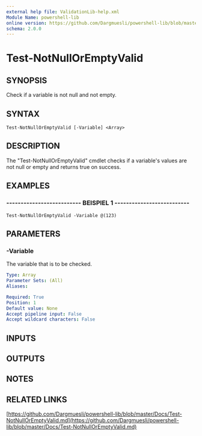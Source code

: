 ```yaml
---
external help file: ValidationLib-help.xml
Module Name: powershell-lib
online version: https://github.com/Dargmuesli/powershell-lib/blob/master/Docs/Test-NotNullOrEmptyValid.md
schema: 2.0.0
---
```


# Test-NotNullOrEmptyValid

## SYNOPSIS
Check if a variable is not null and not empty.

## SYNTAX

```
Test-NotNullOrEmptyValid [-Variable] <Array>
```

## DESCRIPTION
The "Test-NotNullOrEmptyValid" cmdlet checks if a variable's values are not null or empty and returns true on success.

## EXAMPLES

### -------------------------- BEISPIEL 1 --------------------------
```
Test-NotNullOrEmptyValid -Variable @(123)
```

## PARAMETERS

### -Variable
The variable that is to be checked.

```yaml
Type: Array
Parameter Sets: (All)
Aliases: 

Required: True
Position: 1
Default value: None
Accept pipeline input: False
Accept wildcard characters: False
```

## INPUTS

## OUTPUTS

## NOTES

## RELATED LINKS

[https://github.com/Dargmuesli/powershell-lib/blob/master/Docs/Test-NotNullOrEmptyValid.md](https://github.com/Dargmuesli/powershell-lib/blob/master/Docs/Test-NotNullOrEmptyValid.md)

